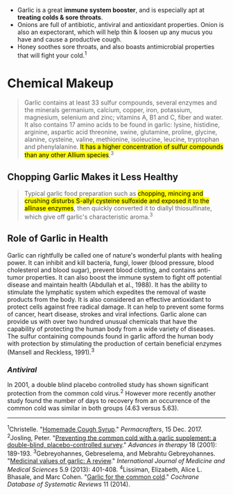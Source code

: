- Garlic is a great **immune system booster**, and is especially apt at **treating colds & sore throats**.
- Onions are full of antibiotic, antiviral and antioxidant properties. Onion is also an expectorant, which will help thin & loosen up any mucus you have and cause a productive cough.
- Honey soothes sore throats, and also boasts antimicrobial properties that will fight your cold.<sup>1</sup>

# Chemical Makeup 

>Garlic contains at least 33 sulfur compounds, several enzymes and the minerals germanium, calcium, copper, iron, potassium, magnesium, selenium and zinc; vitamins A, B1 and C, fiber and water. It also contains 17 amino acids to be found in garlic: lysine, histidine, arginine, aspartic acid threonine, swine, glutamine, proline, glycine, alanine, cysteine, valine, methionine, isoleucine, leucine, tryptophan and phenylalanine. <mark class="hltr-yellow">It has a higher concentration of sulfur compounds than any other Allium species</mark>.<sup>3</sup>

## Chopping Garlic Makes it Less Healthy

>Typical garlic food preparation such as <mark class="hltr-yellow">chopping, mincing and crushing disturbs S-allyl cysteine sulfoxide and exposed it to the allinase enzymes</mark>, then quickly converted it to diallyl thiosulfinate, which give off garlic's characteristic aroma.<sup>3</sup>

## Role of Garlic in Health

Garlic can rightfully be called one of nature's wonderful plants with healing power. It can inhibit and kill bacteria, fungi, lower (blood pressure, blood cholesterol and blood sugar), prevent blood clotting, and contains anti-tumor properties. It can also boost the immune system to fight off potential disease and maintain health (Abdullah et al., 1988). It has the ability to stimulate the lymphatic system which expedites the removal of waste products from the body. It is also considered an effective antioxidant to protect cells against free radical damage. It can help to prevent some forms of cancer, heart disease, strokes and viral infections. Garlic alone can provide us with over two hundred unusual chemicals that have the capability of protecting the human body from a wide variety of diseases. The sulfur containing compounds found in garlic afford the human body with protection by stimulating the production of certain beneficial enzymes (Mansell and Reckless, 1991).<sup>3</sup>

### *Antiviral*

In 2001, a double blind placebo controlled study has shown significant protection from the common cold virus.<sup>2</sup> However more recently another study found the number of days to recovery from an occurrence of the common cold was similar in both groups (4.63 versus 5.63).

---

<sup>1</sup>Christelle. "[Homemade Cough Syrup](https://www.permacrafters.com/homemade-cough-syrup)." _Permacrafters_, 15 Dec. 2017.
<sup>2</sup>Josling, Peter. "[Preventing the common cold with a garlic supplement: a double-blind, placebo-controlled survey](https://link.springer.com/article/10.1007/BF02850113)." _Advances in therapy_ 18 (2001): 189-193.
<sup>3</sup>Gebreyohannes, Gebreselema, and Mebrahtu Gebreyohannes. "[Medicinal values of garlic: A review](https://d1wqtxts1xzle7.cloudfront.net/51617702/Medicinal_Value_of_Garlic-libre.pdf?1486132357=&response-content-disposition=inline%3B+filename%3DMedicinal_Values_of_Garlic_Review.pdf&Expires=1674791532&Signature=B2I7etiB50lxL84cR61Veex4QCwkvuyOP4SeT3P5-eRXVEhHo4mBH6pxuwgrGi-swwmn8PtGy1li5VKpj9lJOCLsTTy3Mj6BwY3J4yE23PZPkekLuZda9rKoS5gGBX0sJH3ho4f8X4qpqdd7vZoTAsk-k22-L7e5cC7ee34wSyLCSb62OAntmNwofNM6Dr2zz3IBn25MKFb~6lE1n8irGo4LTz2KB7tK8Yko3EikiEpAiqtCQ1C9w1-yQ0~J10bsXLyhgGlyKRgVC~wGTPmAqtCobgwgqrS6257MTBHiCpNMHz-M4SLwwWXLIwcTcPuLno6xVKiXQx3RLxcM2Hl4Qg__&Key-Pair-Id=APKAJLOHF5GGSLRBV4ZA)." _International Journal of Medicine and Medical Sciences_ 5.9 (2013): 401-408.
<sup>4</sup>Lissiman, Elizabeth, Alice L. Bhasale, and Marc Cohen. "[Garlic for the common cold](https://www.cochranelibrary.com/cdsr/doi/10.1002/14651858.CD006206.pub4/full)." _Cochrane Database of Systematic Reviews_ 11 (2014).